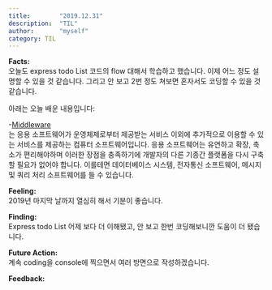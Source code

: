 ```yaml
---
title:        "2019.12.31"
description:  "TIL"
author:       "myself"
category: TIL
---
```



**Facts:**  
오늘도 express todo List 코드의 flow 대해서 학습하고 했습니다. 이제 어느 정도 설명할 수 있을 것 같습니다. 그리고 안 보고 2번 정도 쳐보면 혼자서도 코딩할 수 있을 것 같습니다.

아래는 오늘 배운 내용입니다:

-[Middleware](https://12bme.tistory.com/289)  
 는 응용 소프트웨어가 운영체제로부터 제공받는 서비스 이외에 추가적으로 이용할 수 있는 서비스를 제공하는 컴퓨터 소프트웨어입니다. 응용 소프트웨어는 유연하고 확장, 축소가 편리해야하며 이러한 장점을 충족하기에 개발자의 다른 기종간 플랫폼을 다시 구축할 필요가 없어야 합니다. 이를테면 데이터베이스 시스템, 전자통신 소프트웨어, 메시지 및 쿼리 처리 소프트웨어를 들 수 있습니다.

**Feeling:**  
2019년 마지막 날까지 열심히 해서 기분이 좋습니다.

**Finding:**  
Express todo List 어제 보다 더 이해됐고, 안 보고 한번 코딩해보니깐 도움이 더 됐습니다.

**Future Action:**  
계속 coding을 console에 찍으면서 여러 방면으로 작성하겠습니다.

**Feedback:**  

